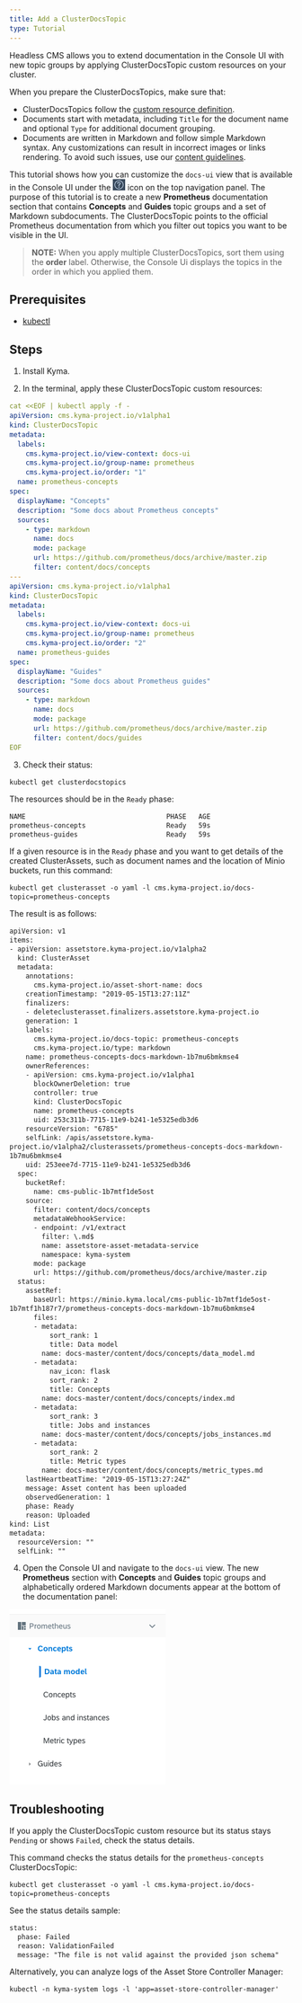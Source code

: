 ```yaml
---
title: Add a ClusterDocsTopic
type: Tutorial
---
```


Headless CMS allows you to extend documentation in the Console UI with new topic groups by applying ClusterDocsTopic custom resources on your cluster.

When you prepare the ClusterDocsTopics, make sure that:
- ClusterDocsTopics follow the [custom resource definition](#custom-resource-clusterdocstopic).
- Documents start with metadata, including `Title` for the document name and optional `Type` for additional document grouping.
- Documents are written in Markdown and follow simple Markdown syntax. Any customizations can result in incorrect images or links rendering. To avoid such issues, use our [content guidelines](https://github.com/kyma-project/community/tree/master/guidelines/content-guidelines).

This tutorial shows how you can customize the `docs-ui` view that is available in the Console UI under the ![](./assets/docs.png) icon on the top navigation panel. The purpose of this tutorial is to create a new **Prometheus** documentation section that contains **Concepts** and **Guides** topic groups and a set of Markdown subdocuments. The ClusterDocsTopic points to the official Prometheus documentation from which you filter out topics you want to be visible in the UI.  

>**NOTE:** When you apply multiple ClusterDocsTopics, sort them using the **order** label. Otherwise, the Console Ui displays the topics in the order in which you applied them.

## Prerequisites

- [kubectl](https://kubernetes.io/docs/tasks/tools/install-kubectl/)

## Steps

1. Install Kyma.

2. In the terminal, apply these ClusterDocsTopic custom resources:

```yaml
cat <<EOF | kubectl apply -f -
apiVersion: cms.kyma-project.io/v1alpha1
kind: ClusterDocsTopic
metadata:
  labels:
    cms.kyma-project.io/view-context: docs-ui
    cms.kyma-project.io/group-name: prometheus
    cms.kyma-project.io/order: "1"
  name: prometheus-concepts
spec:
  displayName: "Concepts"
  description: "Some docs about Prometheus concepts"
  sources:
    - type: markdown
      name: docs
      mode: package
      url: https://github.com/prometheus/docs/archive/master.zip
      filter: content/docs/concepts
---
apiVersion: cms.kyma-project.io/v1alpha1
kind: ClusterDocsTopic
metadata:
  labels:
    cms.kyma-project.io/view-context: docs-ui
    cms.kyma-project.io/group-name: prometheus
    cms.kyma-project.io/order: "2"
  name: prometheus-guides
spec:
  displayName: "Guides"
  description: "Some docs about Prometheus guides"
  sources:
    - type: markdown
      name: docs
      mode: package
      url: https://github.com/prometheus/docs/archive/master.zip
      filter: content/docs/guides
EOF
```

3. Check their status:

```
kubectl get clusterdocstopics
```

The resources should be in the `Ready` phase:

```
NAME                                   PHASE   AGE
prometheus-concepts                    Ready   59s
prometheus-guides                      Ready   59s
```

If a given resource is in the `Ready` phase and you want to get details of the created ClusterAssets, such as document names and the location of Minio buckets, run this command:

```
kubectl get clusterasset -o yaml -l cms.kyma-project.io/docs-topic=prometheus-concepts
```

The result is as follows:

```
apiVersion: v1
items:
- apiVersion: assetstore.kyma-project.io/v1alpha2
  kind: ClusterAsset
  metadata:
    annotations:
      cms.kyma-project.io/asset-short-name: docs
    creationTimestamp: "2019-05-15T13:27:11Z"
    finalizers:
    - deleteclusterasset.finalizers.assetstore.kyma-project.io
    generation: 1
    labels:
      cms.kyma-project.io/docs-topic: prometheus-concepts
      cms.kyma-project.io/type: markdown
    name: prometheus-concepts-docs-markdown-1b7mu6bmkmse4
    ownerReferences:
    - apiVersion: cms.kyma-project.io/v1alpha1
      blockOwnerDeletion: true
      controller: true
      kind: ClusterDocsTopic
      name: prometheus-concepts
      uid: 253c311b-7715-11e9-b241-1e5325edb3d6
    resourceVersion: "6785"
    selfLink: /apis/assetstore.kyma-project.io/v1alpha2/clusterassets/prometheus-concepts-docs-markdown-1b7mu6bmkmse4
    uid: 253eee7d-7715-11e9-b241-1e5325edb3d6
  spec:
    bucketRef:
      name: cms-public-1b7mtf1de5ost
    source:
      filter: content/docs/concepts
      metadataWebhookService:
      - endpoint: /v1/extract
        filter: \.md$
        name: assetstore-asset-metadata-service
        namespace: kyma-system
      mode: package
      url: https://github.com/prometheus/docs/archive/master.zip
  status:
    assetRef:
      baseUrl: https://minio.kyma.local/cms-public-1b7mtf1de5ost-1b7mtf1h187r7/prometheus-concepts-docs-markdown-1b7mu6bmkmse4
      files:
      - metadata:
          sort_rank: 1
          title: Data model
        name: docs-master/content/docs/concepts/data_model.md
      - metadata:
          nav_icon: flask
          sort_rank: 2
          title: Concepts
        name: docs-master/content/docs/concepts/index.md
      - metadata:
          sort_rank: 3
          title: Jobs and instances
        name: docs-master/content/docs/concepts/jobs_instances.md
      - metadata:
          sort_rank: 2
          title: Metric types
        name: docs-master/content/docs/concepts/metric_types.md
    lastHeartbeatTime: "2019-05-15T13:27:24Z"
    message: Asset content has been uploaded
    observedGeneration: 1
    phase: Ready
    reason: Uploaded
kind: List
metadata:
  resourceVersion: ""
  selfLink: ""
```

4. Open the Console UI and navigate to the `docs-ui` view. The new **Prometheus** section with **Concepts** and **Guides** topic groups and alphabetically ordered Markdown documents appear at the bottom of the documentation panel:

![](./assets/prometheus.png)

## Troubleshooting

If you apply the ClusterDocsTopic custom resource but its status stays `Pending` or shows `Failed`, check the status details.

This command checks the status details for the `prometheus-concepts` ClusterDocsTopic:

```
kubectl get clusterasset -o yaml -l cms.kyma-project.io/docs-topic=prometheus-concepts
```

See the status details sample:

```
status:
  phase: Failed
  reason: ValidationFailed
  message: "The file is not valid against the provided json schema"
```

Alternatively, you can analyze logs of the Asset Store Controller Manager:

```
kubectl -n kyma-system logs -l 'app=asset-store-controller-manager'
```
